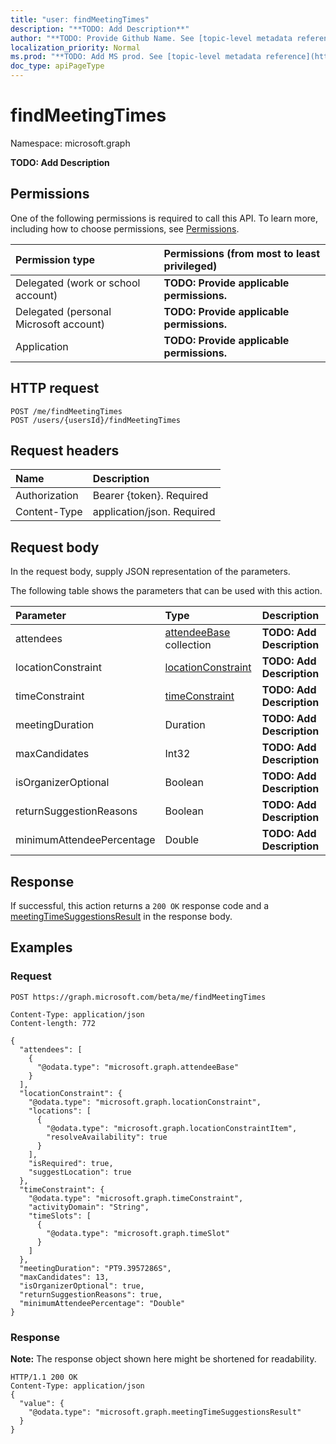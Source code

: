 ```yaml
---
title: "user: findMeetingTimes"
description: "**TODO: Add Description**"
author: "**TODO: Provide Github Name. See [topic-level metadata reference](https://msgo.azurewebsites.net/add/document/guidelines/metadata.html#topic-level-metadata)**"
localization_priority: Normal
ms.prod: "**TODO: Add MS prod. See [topic-level metadata reference](https://msgo.azurewebsites.net/add/document/guidelines/metadata.html#topic-level-metadata)**"
doc_type: apiPageType
---
```


# findMeetingTimes

Namespace: microsoft.graph

**TODO: Add Description**

## Permissions
One of the following permissions is required to call this API. To learn more, including how to choose permissions, see [Permissions](/concepts/permissions-reference.md).

|Permission type|Permissions (from most to least privileged)|
|:---|:---|
|Delegated (work or school account)|**TODO: Provide applicable permissions.**|
|Delegated (personal Microsoft account)|**TODO: Provide applicable permissions.**|
|Application|**TODO: Provide applicable permissions.**|

## HTTP request
<!-- {
  "blockType": "ignored"
}
-->
``` http
POST /me/findMeetingTimes
POST /users/{usersId}/findMeetingTimes
```

## Request headers
|Name|Description|
|:---|:---|
|Authorization|Bearer {token}. Required|
|Content-Type|application/json. Required|

## Request body
In the request body, supply JSON representation of the parameters.

The following table shows the parameters that can be used with this action.

|Parameter|Type|Description|
|:---|:---|:---|
|attendees|[attendeeBase](../resources/attendeebase.md) collection|**TODO: Add Description**|
|locationConstraint|[locationConstraint](../resources/locationconstraint.md)|**TODO: Add Description**|
|timeConstraint|[timeConstraint](../resources/timeconstraint.md)|**TODO: Add Description**|
|meetingDuration|Duration|**TODO: Add Description**|
|maxCandidates|Int32|**TODO: Add Description**|
|isOrganizerOptional|Boolean|**TODO: Add Description**|
|returnSuggestionReasons|Boolean|**TODO: Add Description**|
|minimumAttendeePercentage|Double|**TODO: Add Description**|



## Response
If successful, this action returns a `200 OK` response code and a [meetingTimeSuggestionsResult](../resources/meetingtimesuggestionsresult.md) in the response body.

## Examples

### Request
<!-- {
  "blockType": "request",
  "name": "user_findmeetingtimes"
}
-->
``` http
POST https://graph.microsoft.com/beta/me/findMeetingTimes

Content-Type: application/json
Content-length: 772

{
  "attendees": [
    {
      "@odata.type": "microsoft.graph.attendeeBase"
    }
  ],
  "locationConstraint": {
    "@odata.type": "microsoft.graph.locationConstraint",
    "locations": [
      {
        "@odata.type": "microsoft.graph.locationConstraintItem",
        "resolveAvailability": true
      }
    ],
    "isRequired": true,
    "suggestLocation": true
  },
  "timeConstraint": {
    "@odata.type": "microsoft.graph.timeConstraint",
    "activityDomain": "String",
    "timeSlots": [
      {
        "@odata.type": "microsoft.graph.timeSlot"
      }
    ]
  },
  "meetingDuration": "PT9.3957286S",
  "maxCandidates": 13,
  "isOrganizerOptional": true,
  "returnSuggestionReasons": true,
  "minimumAttendeePercentage": "Double"
}
```

### Response
**Note:** The response object shown here might be shortened for readability.
<!-- {
  "blockType": "response",
  "truncated": true,
  "@odata.type": "microsoft.graph.meetingtimesuggestionsresult"
}
-->
``` http
HTTP/1.1 200 OK
Content-Type: application/json
{
  "value": {
    "@odata.type": "microsoft.graph.meetingTimeSuggestionsResult"
  }
}
```

